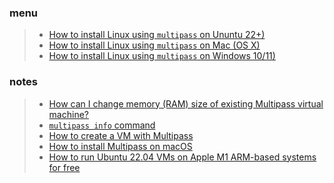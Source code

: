 ### menu
>- [How to install Linux using `multipass` on Ununtu 22+)](https://github.com/perriera/for_interfaces/blob/main/multipass/linux/INSTALL.md)
>- [How to install Linux using `multipass` on Mac (OS X)](https://github.com/perriera/for_interfaces/blob/main/multipass/mac/INSTALL.md)
>- [How to install Linux using `multipass` on Windows 10/11)](https://github.com/perriera/for_interfaces/blob/main/multipass/windows/INSTALL.md)
### notes
>- [How can I change memory (RAM) size of existing Multipass virtual machine?](https://github.com/canonical/multipass/issues/1265)
>- [`multipass info` command](https://multipass.run/docs/info-command)
>- [How to create a VM with Multipass](https://ubuntu.com/server/docs/virtualization-multipass)
>- [How to install Multipass on macOS](https://multipass.run/docs/installing-on-macos#heading--run)
>- [How to run Ubuntu 22.04 VMs on Apple M1 ARM-based systems for free](https://medium.com/@paulrobu/how-to-run-ubuntu-22-04-vms-on-apple-m1-arm-based-systems-for-free-c8283fb38309)